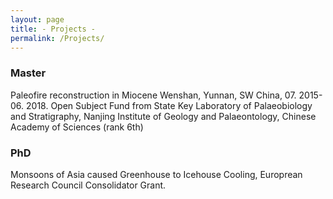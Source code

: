 ```yaml
---
layout: page
title: - Projects -
permalink: /Projects/
---
```



### Master
Paleofire reconstruction in Miocene Wenshan, Yunnan, SW China, 07. 2015-06. 2018. Open Subject Fund from State Key Laboratory of Palaeobiology and Stratigraphy, Nanjing Institute of Geology and Palaeontology, Chinese Academy of Sciences (rank 6th)


### PhD

Monsoons of Asia caused Greenhouse to Icehouse Cooling, Europrean Research Council Consolidator Grant.
